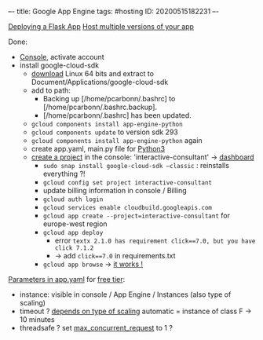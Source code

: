 –-
title: Google App Engine
tags: #hosting
   ID: 20200515182231
–-

[Deploying a Flask App](https://medium.com/@dmahugh_70618/deploying-a-flask-app-to-google-app-engine-faa883b5ffab)
[Host multiple versions of your app](https://rominirani.com/app-engine-dev-tips-6-understand-application-versions-d5b195b3f36c)

Done:
* [Console](https://console.cloud.google.com/?_ga=2.171405280.1706200510.1590413868-1723277893.1589396646&pli=1), activate account
* install google-cloud-sdk
    * [download](https://cloud.google.com/sdk/docs#install_the_latest_cloud_tools_version_cloudsdk_current_version) Linux 64 bits and extract to Document/Applications/google-cloud-sdk
    * add to path:
        * Backing up [/home/pcarbonn/.bashrc] to [/home/pcarbonn/.bashrc.backup].
        * [/home/pcarbonn/.bashrc] has been updated.
    * `gcloud components install app-engine-python`
    * `gcloud components update` to version sdk 293
    * `gcloud components install app-engine-python` again
    * create app.yaml, main.py file for [Python3](https://cloud.google.com/appengine/docs/standard/python/migrate-to-python3/config-files#updating_appyaml)
    * [create a project](https://cloud.google.com/resource-manager/docs/creating-managing-projects) in the console: 'interactive-consultant' → [dashboard](https://console.cloud.google.com/home/dashboard?project=interactive-consultant)
        * `sudo snap install google-cloud-sdk –classic` : reinstalls everything ?!
        * `gcloud config set project interactive-consultant`
        * update billing information in console / Billing
        * `gcloud auth login`
        * `gcloud services enable cloudbuild.googleapis.com`
        * `gcloud app create --project=interactive-consultant` for europe-west region
        * `gcloud app deploy`
            * error `textx 2.1.0 has requirement click==7.0, but you have click 7.1.2`
            * → add `click==7.0` in requirements.txt
        * `gcloud app browse` → [it works !](https://interactive-consultant.ew.r.appspot.com/)

[Parameters in app.yaml](https://cloud.google.com/appengine/docs/standard/python3/config/appref#entrypoint) for [free tier](https://cloud.google.com/free/docs/gcp-free-tier?hl=fr):
* instance: visible in console / App Engine / Instances (also type of scaling)
* timeout ? [depends on type of scaling](https://cloud.google.com/appengine/docs/standard/python/how-instances-are-managed#timeout) automatic = instance of class F → 10 minutes
* threadsafe ? set [max_concurrent_request](https://cloud.google.com/appengine/docs/standard/python3/config/appref#max_concurrent_requests) to 1 ?
